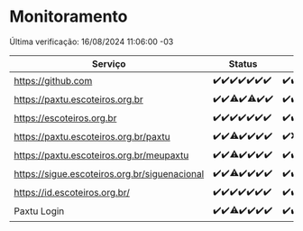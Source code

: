 # Monitoramento

Última verificação: 16/08/2024 11:06:00 -03

|Serviço|Status|Últimas 24h|
|---|---|---|
|https://github.com|<span title="2024-08-09: OK=24">✔️</span><span title="2024-08-10: OK=24">✔️</span><span title="2024-08-11: OK=23">✔️</span><span title="2024-08-12: OK=23">✔️</span><span title="2024-08-13: OK=23">✔️</span><span title="2024-08-14: OK=23">✔️</span><span title="2024-08-15: OK=14">✔️</span>|<span title="15/08/2024 11:06:00 -03 : 200">✔️</span><span title="15/08/2024 12:07:00 -03 : 200">✔️</span><span title="15/08/2024 13:08:00 -03 : 200">✔️</span><span title="15/08/2024 14:06:00 -03 : 200">✔️</span><span title="15/08/2024 15:10:00 -03 : 200">✔️</span><span title="15/08/2024 16:04:00 -03 : 200">✔️</span><span title="15/08/2024 17:07:00 -03 : 200">✔️</span><span title="15/08/2024 18:07:00 -03 : 200">✔️</span><span title="15/08/2024 19:07:00 -03 : 200">✔️</span><span title="15/08/2024 20:06:00 -03 : 200">✔️</span><span title="15/08/2024 21:35:00 -03 : 200">✔️</span><span title="15/08/2024 22:58:00 -03 : 200">✔️</span><span title="15/08/2024 23:33:00 -03 : 200">✔️</span><span title="16/08/2024 00:10:00 -03 : 200">✔️</span><span title="16/08/2024 01:09:00 -03 : 200">✔️</span><span title="16/08/2024 02:07:00 -03 : 200">✔️</span><span title="16/08/2024 03:10:00 -03 : 200">✔️</span><span title="16/08/2024 04:08:00 -03 : 200">✔️</span><span title="16/08/2024 05:10:00 -03 : 200">✔️</span><span title="16/08/2024 06:08:00 -03 : 200">✔️</span><span title="16/08/2024 07:08:00 -03 : 200">✔️</span><span title="16/08/2024 08:06:00 -03 : 200">✔️</span><span title="16/08/2024 09:14:00 -03 : 200">✔️</span><span title="16/08/2024 10:11:00 -03 : 200">✔️</span><span title="16/08/2024 11:06:00 -03 : 200">✔️</span>|
|https://paxtu.escoteiros.org.br|<span title="2024-08-09: OK=24">✔️</span><span title="2024-08-10: OK=24">✔️</span><span title="2024-08-11: OK=22, Falhas=1">⚠️</span><span title="2024-08-12: OK=23">✔️</span><span title="2024-08-13: OK=22, Falhas=1">⚠️</span><span title="2024-08-14: OK=23">✔️</span><span title="2024-08-15: OK=14">✔️</span>|<span title="15/08/2024 11:06:00 -03 : 200">✔️</span><span title="15/08/2024 12:07:00 -03 : 200">✔️</span><span title="15/08/2024 13:08:00 -03 : 200">✔️</span><span title="15/08/2024 14:06:00 -03 : 200">✔️</span><span title="15/08/2024 15:10:00 -03 : 200">✔️</span><span title="15/08/2024 16:04:00 -03 : 200">✔️</span><span title="15/08/2024 17:07:00 -03 : 200">✔️</span><span title="15/08/2024 18:07:00 -03 : 200">✔️</span><span title="15/08/2024 19:07:00 -03 : 200">✔️</span><span title="15/08/2024 20:06:00 -03 : 200">✔️</span><span title="15/08/2024 21:35:00 -03 : 200">✔️</span><span title="15/08/2024 22:58:00 -03 : 200">✔️</span><span title="15/08/2024 23:33:00 -03 : 200">✔️</span><span title="16/08/2024 00:10:00 -03 : 200">✔️</span><span title="16/08/2024 01:09:00 -03 : 200">✔️</span><span title="16/08/2024 02:07:00 -03 : 200">✔️</span><span title="16/08/2024 03:10:00 -03 : 200">✔️</span><span title="16/08/2024 04:08:00 -03 : 200">✔️</span><span title="16/08/2024 05:10:00 -03 : 200">✔️</span><span title="16/08/2024 06:08:00 -03 : 200">✔️</span><span title="16/08/2024 07:08:00 -03 : 200">✔️</span><span title="16/08/2024 08:06:00 -03 : 200">✔️</span><span title="16/08/2024 09:14:00 -03 : 200">✔️</span><span title="16/08/2024 10:11:00 -03 : 200">✔️</span><span title="16/08/2024 11:06:00 -03 : 200">✔️</span>|
|https://escoteiros.org.br|<span title="2024-08-09: OK=24">✔️</span><span title="2024-08-10: OK=24">✔️</span><span title="2024-08-11: OK=23">✔️</span><span title="2024-08-12: OK=23">✔️</span><span title="2024-08-13: OK=23">✔️</span><span title="2024-08-14: OK=23">✔️</span><span title="2024-08-15: OK=14">✔️</span>|<span title="15/08/2024 11:06:00 -03 : 200">✔️</span><span title="15/08/2024 12:07:00 -03 : 200">✔️</span><span title="15/08/2024 13:08:00 -03 : 200">✔️</span><span title="15/08/2024 14:06:00 -03 : 200">✔️</span><span title="15/08/2024 15:10:00 -03 : 200">✔️</span><span title="15/08/2024 16:04:00 -03 : 200">✔️</span><span title="15/08/2024 17:07:00 -03 : 200">✔️</span><span title="15/08/2024 18:07:00 -03 : 200">✔️</span><span title="15/08/2024 19:07:00 -03 : 200">✔️</span><span title="15/08/2024 20:07:00 -03 : 200">✔️</span><span title="15/08/2024 21:35:00 -03 : 200">✔️</span><span title="15/08/2024 22:58:00 -03 : 200">✔️</span><span title="15/08/2024 23:33:00 -03 : 200">✔️</span><span title="16/08/2024 00:10:00 -03 : 200">✔️</span><span title="16/08/2024 01:09:00 -03 : 200">✔️</span><span title="16/08/2024 02:07:00 -03 : 200">✔️</span><span title="16/08/2024 03:10:00 -03 : 200">✔️</span><span title="16/08/2024 04:08:00 -03 : 200">✔️</span><span title="16/08/2024 05:10:00 -03 : 200">✔️</span><span title="16/08/2024 06:08:00 -03 : 200">✔️</span><span title="16/08/2024 07:08:00 -03 : 200">✔️</span><span title="16/08/2024 08:06:00 -03 : 200">✔️</span><span title="16/08/2024 09:14:00 -03 : 200">✔️</span><span title="16/08/2024 10:11:00 -03 : 200">✔️</span><span title="16/08/2024 11:06:00 -03 : 200">✔️</span>|
|https://paxtu.escoteiros.org.br/paxtu|<span title="2024-08-09: OK=24">✔️</span><span title="2024-08-10: OK=24">✔️</span><span title="2024-08-11: OK=22, Falhas=1">⚠️</span><span title="2024-08-12: OK=23">✔️</span><span title="2024-08-13: OK=23">✔️</span><span title="2024-08-14: OK=23">✔️</span><span title="2024-08-15: OK=14">✔️</span>|<span title="15/08/2024 11:06:00 -03 : 200">✔️</span><span title="15/08/2024 12:07:00 -03 : 0">❌</span><span title="15/08/2024 13:08:00 -03 : 200">✔️</span><span title="15/08/2024 14:06:00 -03 : 200">✔️</span><span title="15/08/2024 15:10:00 -03 : 200">✔️</span><span title="15/08/2024 16:04:00 -03 : 200">✔️</span><span title="15/08/2024 17:07:00 -03 : 200">✔️</span><span title="15/08/2024 18:07:00 -03 : 200">✔️</span><span title="15/08/2024 19:07:00 -03 : 200">✔️</span><span title="15/08/2024 20:07:00 -03 : 200">✔️</span><span title="15/08/2024 21:35:00 -03 : 200">✔️</span><span title="15/08/2024 22:58:00 -03 : 200">✔️</span><span title="15/08/2024 23:33:00 -03 : 200">✔️</span><span title="16/08/2024 00:10:00 -03 : 200">✔️</span><span title="16/08/2024 01:09:00 -03 : 200">✔️</span><span title="16/08/2024 02:07:00 -03 : 200">✔️</span><span title="16/08/2024 03:10:00 -03 : 200">✔️</span><span title="16/08/2024 04:08:00 -03 : 200">✔️</span><span title="16/08/2024 05:10:00 -03 : 200">✔️</span><span title="16/08/2024 06:08:00 -03 : 200">✔️</span><span title="16/08/2024 07:08:00 -03 : 200">✔️</span><span title="16/08/2024 08:06:00 -03 : 200">✔️</span><span title="16/08/2024 09:14:00 -03 : 200">✔️</span><span title="16/08/2024 10:11:00 -03 : 200">✔️</span><span title="16/08/2024 11:06:00 -03 : 200">✔️</span>|
|https://paxtu.escoteiros.org.br/meupaxtu|<span title="2024-08-09: OK=24">✔️</span><span title="2024-08-10: OK=24">✔️</span><span title="2024-08-11: OK=22, Falhas=1">⚠️</span><span title="2024-08-12: OK=23">✔️</span><span title="2024-08-13: OK=23">✔️</span><span title="2024-08-14: OK=23">✔️</span><span title="2024-08-15: OK=14">✔️</span>|<span title="15/08/2024 11:07:00 -03 : 200">✔️</span><span title="15/08/2024 12:07:00 -03 : 200">✔️</span><span title="15/08/2024 13:08:00 -03 : 200">✔️</span><span title="15/08/2024 14:06:00 -03 : 200">✔️</span><span title="15/08/2024 15:10:00 -03 : 200">✔️</span><span title="15/08/2024 16:04:00 -03 : 200">✔️</span><span title="15/08/2024 17:07:00 -03 : 200">✔️</span><span title="15/08/2024 18:07:00 -03 : 200">✔️</span><span title="15/08/2024 19:07:00 -03 : 200">✔️</span><span title="15/08/2024 20:07:00 -03 : 200">✔️</span><span title="15/08/2024 21:35:00 -03 : 200">✔️</span><span title="15/08/2024 22:58:00 -03 : 200">✔️</span><span title="15/08/2024 23:33:00 -03 : 200">✔️</span><span title="16/08/2024 00:10:00 -03 : 200">✔️</span><span title="16/08/2024 01:09:00 -03 : 200">✔️</span><span title="16/08/2024 02:07:00 -03 : 200">✔️</span><span title="16/08/2024 03:10:00 -03 : 200">✔️</span><span title="16/08/2024 04:08:00 -03 : 200">✔️</span><span title="16/08/2024 05:10:00 -03 : 200">✔️</span><span title="16/08/2024 06:08:00 -03 : 200">✔️</span><span title="16/08/2024 07:08:00 -03 : 200">✔️</span><span title="16/08/2024 08:06:00 -03 : 200">✔️</span><span title="16/08/2024 09:14:00 -03 : 200">✔️</span><span title="16/08/2024 10:11:00 -03 : 200">✔️</span><span title="16/08/2024 11:06:00 -03 : 200">✔️</span>|
|https://sigue.escoteiros.org.br/siguenacional|<span title="2024-08-09: OK=24">✔️</span><span title="2024-08-10: OK=24">✔️</span><span title="2024-08-11: OK=22, Falhas=1">⚠️</span><span title="2024-08-12: OK=23">✔️</span><span title="2024-08-13: OK=23">✔️</span><span title="2024-08-14: OK=23">✔️</span><span title="2024-08-15: OK=14">✔️</span>|<span title="15/08/2024 11:07:00 -03 : 200">✔️</span><span title="15/08/2024 12:07:00 -03 : 200">✔️</span><span title="15/08/2024 13:08:00 -03 : 200">✔️</span><span title="15/08/2024 14:06:00 -03 : 200">✔️</span><span title="15/08/2024 15:10:00 -03 : 200">✔️</span><span title="15/08/2024 16:04:00 -03 : 200">✔️</span><span title="15/08/2024 17:07:00 -03 : 200">✔️</span><span title="15/08/2024 18:07:00 -03 : 200">✔️</span><span title="15/08/2024 19:07:00 -03 : 200">✔️</span><span title="15/08/2024 20:07:00 -03 : 200">✔️</span><span title="15/08/2024 21:35:00 -03 : 200">✔️</span><span title="15/08/2024 22:58:00 -03 : 200">✔️</span><span title="15/08/2024 23:33:00 -03 : 200">✔️</span><span title="16/08/2024 00:10:00 -03 : 200">✔️</span><span title="16/08/2024 01:09:00 -03 : 200">✔️</span><span title="16/08/2024 02:07:00 -03 : 200">✔️</span><span title="16/08/2024 03:10:00 -03 : 200">✔️</span><span title="16/08/2024 04:08:00 -03 : 200">✔️</span><span title="16/08/2024 05:10:00 -03 : 200">✔️</span><span title="16/08/2024 06:08:00 -03 : 200">✔️</span><span title="16/08/2024 07:08:00 -03 : 200">✔️</span><span title="16/08/2024 08:06:00 -03 : 200">✔️</span><span title="16/08/2024 09:14:00 -03 : 200">✔️</span><span title="16/08/2024 10:11:00 -03 : 200">✔️</span><span title="16/08/2024 11:06:00 -03 : 200">✔️</span>|
|https://id.escoteiros.org.br/|<span title="2024-08-09: OK=24">✔️</span><span title="2024-08-10: OK=24">✔️</span><span title="2024-08-11: OK=23">✔️</span><span title="2024-08-12: OK=23">✔️</span><span title="2024-08-13: OK=23">✔️</span><span title="2024-08-14: OK=23">✔️</span><span title="2024-08-15: OK=14">✔️</span>|<span title="15/08/2024 11:07:00 -03 : 200">✔️</span><span title="15/08/2024 12:07:00 -03 : 200">✔️</span><span title="15/08/2024 13:08:00 -03 : 200">✔️</span><span title="15/08/2024 14:06:00 -03 : 200">✔️</span><span title="15/08/2024 15:10:00 -03 : 200">✔️</span><span title="15/08/2024 16:04:00 -03 : 200">✔️</span><span title="15/08/2024 17:07:00 -03 : 200">✔️</span><span title="15/08/2024 18:07:00 -03 : 200">✔️</span><span title="15/08/2024 19:07:00 -03 : 200">✔️</span><span title="15/08/2024 20:07:00 -03 : 200">✔️</span><span title="15/08/2024 21:35:00 -03 : 200">✔️</span><span title="15/08/2024 22:58:00 -03 : 200">✔️</span><span title="15/08/2024 23:33:00 -03 : 200">✔️</span><span title="16/08/2024 00:10:00 -03 : 200">✔️</span><span title="16/08/2024 01:09:00 -03 : 200">✔️</span><span title="16/08/2024 02:07:00 -03 : 200">✔️</span><span title="16/08/2024 03:10:00 -03 : 200">✔️</span><span title="16/08/2024 04:08:00 -03 : 200">✔️</span><span title="16/08/2024 05:10:00 -03 : 200">✔️</span><span title="16/08/2024 06:08:00 -03 : 200">✔️</span><span title="16/08/2024 07:08:00 -03 : 200">✔️</span><span title="16/08/2024 08:06:00 -03 : 200">✔️</span><span title="16/08/2024 09:14:00 -03 : 200">✔️</span><span title="16/08/2024 10:11:00 -03 : 200">✔️</span><span title="16/08/2024 11:06:00 -03 : 200">✔️</span>|
|Paxtu Login|<span title="2024-08-09: OK=24">✔️</span><span title="2024-08-10: OK=24">✔️</span><span title="2024-08-11: OK=22, Falhas=1">⚠️</span><span title="2024-08-12: OK=23">✔️</span><span title="2024-08-13: OK=23">✔️</span><span title="2024-08-14: OK=23">✔️</span><span title="2024-08-15: OK=14">✔️</span>|<span title="15/08/2024 11:07:00 -03 : 200">✔️</span><span title="15/08/2024 12:07:00 -03 : 200">✔️</span><span title="15/08/2024 13:08:00 -03 : 200">✔️</span><span title="15/08/2024 14:06:00 -03 : 200">✔️</span><span title="15/08/2024 15:10:00 -03 : 200">✔️</span><span title="15/08/2024 16:04:00 -03 : 200">✔️</span><span title="15/08/2024 17:07:00 -03 : 200">✔️</span><span title="15/08/2024 18:07:00 -03 : 200">✔️</span><span title="15/08/2024 19:07:00 -03 : 200">✔️</span><span title="15/08/2024 20:07:00 -03 : 200">✔️</span><span title="15/08/2024 21:35:00 -03 : 200">✔️</span><span title="15/08/2024 22:58:00 -03 : 200">✔️</span><span title="15/08/2024 23:33:00 -03 : 200">✔️</span><span title="16/08/2024 00:10:00 -03 : 200">✔️</span><span title="16/08/2024 01:09:00 -03 : 200">✔️</span><span title="16/08/2024 02:07:00 -03 : 200">✔️</span><span title="16/08/2024 03:10:00 -03 : 200">✔️</span><span title="16/08/2024 04:08:00 -03 : 200">✔️</span><span title="16/08/2024 05:10:00 -03 : 200">✔️</span><span title="16/08/2024 06:08:00 -03 : 200">✔️</span><span title="16/08/2024 07:08:00 -03 : 200">✔️</span><span title="16/08/2024 08:06:00 -03 : 200">✔️</span><span title="16/08/2024 09:14:00 -03 : 200">✔️</span><span title="16/08/2024 10:11:00 -03 : 200">✔️</span><span title="16/08/2024 11:06:00 -03 : 200">✔️</span>|

